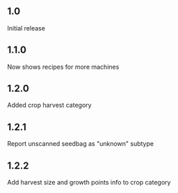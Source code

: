 ## 1.0
Initial release  

## 1.1.0
Now shows recipes for more machines  

## 1.2.0
Added crop harvest category  

## 1.2.1
Report unscanned seedbag as "unknown" subtype  

## 1.2.2
Add harvest size and growth points info to crop category  